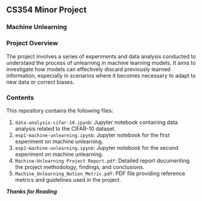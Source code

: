 ## **CS354 Minor Project**
### **Machine Unlearning**

### **Project Overview**

The project involves a series of experiments and data analysis conducted to understand the process of unlearning in machine learning models. It aims to investigate how models can effectively discard previously learned information, especially in scenarios where it becomes necessary to adapt to new data or correct biases.

### **Contents**
This repository contains the following files:

1. `data-analysis-cifar-10.ipynb`: Jupyter notebook containing data analysis related to the CIFAR-10 dataset.
2. `exp1-machine-unlearning.ipynb`: Jupyter notebook for the first experiment on machine unlearning.
3. `exp2-machine-unlearning.ipynb`: Jupyter notebook for the second experiment on machine unlearning.
4. `Machine-Unlearning Project Report.pdf`: Detailed report documenting the project methodology, findings, and conclusions.
5. `Machine_Unlearning_Notion_Metric.pdf`: PDF file providing reference metrics and guidelines used in the project.


***Thanks for Reading***
